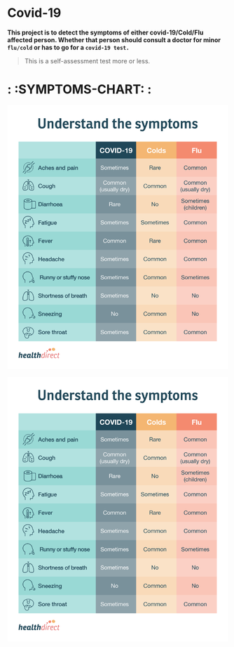 # Covid-19
**This project is to detect the symptoms of either covid-19/Cold/Flu affected person.
Whether that person should consult a doctor for minor `flu/cold` or has to go for a `covid-19 test.`**

>This is a self-assessment test more or less.

# : :SYMPTOMS-CHART: :

![Click Me](https://github.com/anandsharma-i/Covid-19/blob/master/symptoms.png?raw=true)



![Screenshot](symptoms.png)
